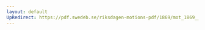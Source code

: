 ```yaml
---
layout: default
UpRedirect: https://pdf.swedeb.se/riksdagen-motions-pdf/1869/mot_1869__ak__00269.pdf
---
```

